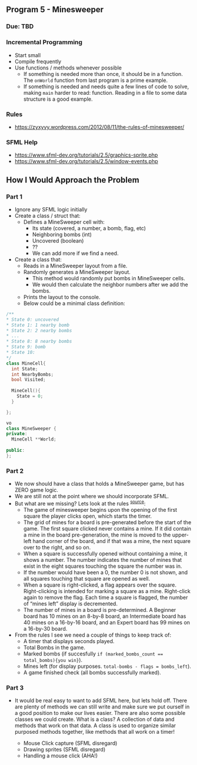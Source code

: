 ## Program 5 - Minesweeper
### Due: TBD



### Incremental Programming

- Start small
- Compile frequently
- Use functions / methods whenever possible
  - If something is needed more than once, it should be in a function. The `onWorld` function from last program is a prime example. 
  - If something is needed and needs quite a few lines of code to solve, making `main` harder to read: function. Reading in a file to some data structure is a good example.
 

### Rules
- https://zyxyvy.wordpress.com/2012/08/11/the-rules-of-minesweeper/

### SFML Help
- https://www.sfml-dev.org/tutorials/2.5/graphics-sprite.php
- https://www.sfml-dev.org/tutorials/2.5/window-events.php

## How I Would Approach the Problem

### Part 1

- Ignore any SFML logic initially
- Create a class / struct that:
  - Defines a MineSweeper cell with:
    - Its state (covered, a number, a bomb, flag, etc)
    - Neighboring bombs (int)
    - Uncovered (boolean)
    - ??
    - We can add more if we find a need.
- Create a class that:
  - Reads in a MineSweeper layout from a file.
  - Randomly generates a MineSweeper layout. 
    - This method would randomly put bombs in MineSweeper cells. 
    - We would then calculate the neighbor numbers after we add the bombs.
  - Prints the layout to the console.
  - Below could be a minimal class definition:
  
```cpp
/**
* State 0: uncovered
* State 1: 1 nearby bomb
* State 2: 2 nearby bombs
* ...
* State 8: 8 nearby bombs
* State 9: bomb
* State 10:
*/
class MineCell{
  int State;
  int NearbyBombs;
  bool Visited;
  
  MineCell(){
    State = 0;
  }

};

vo
class MineSweeper {
private:
  MineCell **World;
  
public:
};
```
  
### Part 2

- We now should have a class that holds a MineSweeper game, but has ZERO game logic.
- We are still not at the point where we should incorporate SFML.
- But what are we missing? Lets look at the rules <sup>[source](https://zyxyvy.wordpress.com/2012/08/11/the-rules-of-minesweeper/)</sup>:
  - The game of minesweeper begins upon the opening of the first square the player clicks open, which starts the timer.
  - The grid of mines for a board is pre-generated before the start of the game. The first square clicked never contains a mine. If it did contain a mine in the board pre-generation, the mine is moved to the upper-left hand corner of the board, and if that was a mine, the next square over to the right, and so on.
  - When a square is successfully opened without containing a mine, it shows a number. The number indicates the number of mines that exist in the eight squares touching the square the number was in.
  - If the number would have been a 0, the number 0 is not shown, and all squares touching that square are opened as well.
  - When a square is right-clicked, a flag appears over the square. Right-clicking is intended for marking a square as a mine. Right-click again to remove the flag. Each time a square is flagged, the number of “mines left” display is decremented.
  - The number of mines in a board is pre-determined. A Beginner board has 10 mines on an 8-by-8 board, an Intermediate board has 40 mines on a 16-by-16 board, and an Expert board has 99 mines on a 16-by-30 board. 
- From the rules I see we need a couple of things to keep track of:
  - A timer that displays seconds played.
  - Total Bombs in the game.
  - Marked bombs (if succesfully `if (marked_bombs_count == total_bombs){you win}`).
  - Mines left (for display purposes. `total-bombs - flags = bombs_left`).
  - A game finished check (all bombs successfully marked).
    
### Part 3 

- It would be real easy to want to add SFML here, but lets hold off. There are plenty of methods we can still write and make sure we put ourself in a good position to make our lives easier. There are also some possible classes we could create. What is a class? A collection of data and methods that work on that data. A class is used to organize similar purposed methods together, like methods that all work on a timer! 


  
  
    - Mouse Click capture (SFML disregard)
    - Drawing sprites (SFML disregard)
    - Handling a mouse click (AHA!)
    






